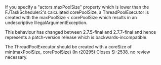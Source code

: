 If you specify a "actors.maxPoolSize" property which is lower than the FJTaskScheduler2's calculated corePoolSize, a ThreadPoolExecutor is created with the maxPoolSize < corePoolSize which results in an undescriptive IllegalArgumentException. 

This behaviour has changed between 2.7.5-final and 2.7.7-final and hence represents a patch-version release which is backwards-incompatible. 

The ThreadPoolExecutor should be created with a coreSize of min(maxPoolSize, corePoolSize)
(In r20295) Closes SI-2538. no review necessary.
